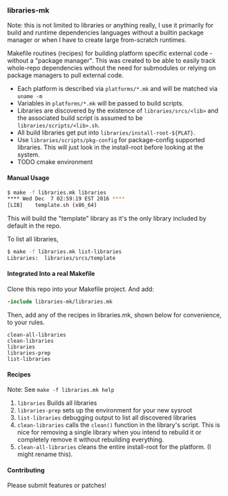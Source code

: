 ### libraries-mk

Note: this is not limited to libraries or anything really, I use it primarily for build and runtime dependencies languages without a builtin package manager or when I have to create large from-scratch runtimes.

Makefile routines (recipes) for building platform specific external code - without a "package manager". This was created to be able to easily track whole-repo dependencies without the need for submodules or relying on package managers to pull external code.

* Each platform is described via `platforms/*.mk` and will be matched via `uname -m`
* Variables in `platforms/*.mk` will be passed to build scripts.
* Libraries are discovered by the existence of `libraries/srcs/<lib>` and the associated build script is assumed to be `libraries/scripts/<lib>.sh`.
* All build libraries get put into `libraries/install-root-${PLAT}`. 
* Use `libraries/scripts/pkg-config` for package-config supported libraries. This will just look in the install-root before looking at the system.
* TODO cmake environment

#### Manual Usage

```sh
$ make -f libraries.mk libraries
**** Wed Dec  7 02:59:19 EST 2016 ****
[LIB]    template.sh (x86_64)
```

This will build the "template" library as it's the only library included by default in the repo.

To list all libraries,

```sh
$ make -f libraries.mk list-libraries
Libraries:  libraries/srcs/template
```

#### Integrated Into a real Makefile

Clone this repo into your Makefile project. And add:

```makefile
-include libraries-mk/libraries.mk
```

Then, add any of the recipes in libraries.mk, shown below for convenience, to your rules.

```
clean-all-libraries
clean-libraries
libraries
libraries-prep
list-libraries
```

#### Recipes

Note: See `make -f libraries.mk help`

1. `libraries` Builds all libraries
2. `libraries-prep` sets up the environment for your new sysroot
3. `list-libraries` debugging output to list all discovered libraries
4. `clean-libraries` calls the `clean()` function in the library's script. This is nice for removing a single library when you intend to rebuild it or completely remove it without rebuilding everything.
5. `clean-all-libraries` cleans the entire install-root for the platform. (I might rename this).

#### Contributing

Please submit features or patches!
